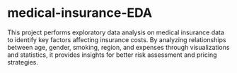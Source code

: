 # medical-insurance-EDA
This project performs exploratory data analysis on medical insurance data to identify key factors affecting insurance costs. By analyzing relationships between age, gender, smoking, region, and expenses through visualizations and statistics, it provides insights for better risk assessment and pricing strategies.

